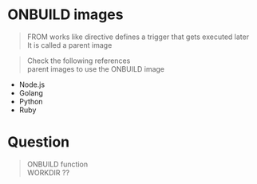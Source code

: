 # ONBUILD images

>FROM works like directive defines a trigger that gets executed later <br>
>It is called a parent image

> Check the following references <br>
> parent images to use the ONBUILD image

<ul>
    <li>Node.js</li>
    <li>Golang</li>
    <li>Python</li>
    <li>Ruby</li>
</ul>

# Question

> ONBUILD function <br>
> WORKDIR ??
